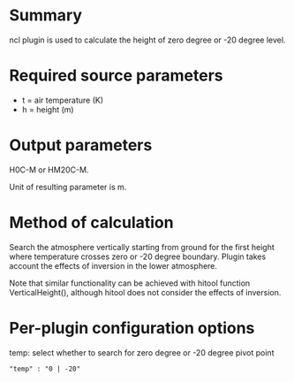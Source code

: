# Summary

ncl plugin is used to calculate the height of zero degree or -20 degree level.

# Required source parameters

* t = air temperature (K)
* h = height (m)

# Output parameters

H0C-M or HM20C-M.

Unit of resulting parameter is m.

# Method of calculation

Search the atmosphere vertically starting from ground for the first height where temperature crosses zero or -20 degree boundary. Plugin takes account the effects of inversion in the lower atmosphere.

Note that similar functionality can be achieved with hitool function VerticalHeight(), although hitool does not consider the effects of inversion.

# Per-plugin configuration options

temp: select whether to search for zero degree or -20 degree pivot point

    "temp" : "0 | -20"
